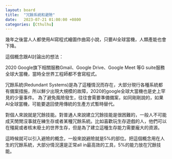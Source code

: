 ```yaml
---
layout: board
title:  "冗餘系統和避險"
date:   2023-07-21 01:00:00 +0800
categories: [Cthulhu]
---
```


幾年之後當人人都使用AI寫程式繪圖作曲寫小說，只要AI全球當機，人類產能也會下降。

這個概念跟AI討論出的想法：

2020 Google旗下相關服務Gmail、Google Drive、Google Meet 等G suite服務全球大當機，當時全世界工程師都不會寫程式。

冗餘系統(Redundant Systems)是為了這種情況而存在，大部分現行各種系統都有備案措施，所以鮮少出現大規模的故障，2020的google全球大當機也是史上罕見的少量事件。
為了避免風險發生，往往會需要準備備案，如同剛剛說的，如果AI全球當機，可能要退回使用傳統的生產方式暫時替代。

對個人來說就是冗餘技能。對普通人來說建立冗餘技能是很困難的，一般人不可能成天閒閒沒事就在練生存或者某種冗餘系統。比如喜歡玩生存遊戲的人，他們可以在殭屍或者核末廢土的世界生存，但是為了建立這種生存能力需要龐大的資源。

這時候就可以引入避險的概念，一般來說避險就是5%的部位。把這個概念用在人生的冗餘系統，大部分情況還是正常all in最高效的工具，5%的能力放在冗餘技能。
